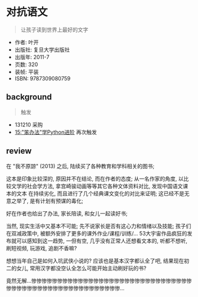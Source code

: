 # 对抗语文
> 让孩子读到世界上最好的文字

- 作者: 叶开
- 出版社: 复旦大学出版社
- 出版年: 2011-7
- 页数: 320
- 装帧: 平装
- ISBN: 9787309080759

## background
> 触发

- 131210 采购
- [15:"笨办法"学Python进阶](/bb/230330_lmpythw.md) 再次触发


## review

在 "我不原諒" (2013) 之后, 陆续买了各种教育和学科相关的图书;

这本是印象比较深的,
原因并不在结论, 而在作者的态度;
从一名作家的角度,
以比较文学的社会学方法,
拿宫崎骏动画等等其它各种文体资料对比,
发现中国语文课本的文本
在持续劣化, 而且进行了几个经典课文变化的对比来证明;
这已经不是无意之举了, 是有计划有预谋的毒化;

好在作者也给出了办法, 家长陪读,
和女儿一起读好书;

当然, 现实生活中又基本不可能;
先不说家长是否有这心力和情绪以及技能;
孩子们在双减政策中, 被额外安排了更多的课外作业/课程/训练/...
53大宇宙作品疯狂的发布就可以感知到这一趋势,
一但有空, 几乎没有正常人还想看文本的,
听都不想听,
刷短视频, 玩游戏, 追剧不香嘛?

想想当年自己是如何入坑武侠小说的?
应该也是基本汉字都认全了吧,
结果现在初二的女儿, 常用汉字都没空认全怎么可能开始主动刷好玩的书?

竟然无解...惨惨惨惨惨惨惨惨惨惨惨惨惨惨惨惨惨惨惨惨惨惨惨惨惨惨惨惨惨惨惨惨惨惨惨惨惨惨惨惨惨惨惨惨惨惨惨惨惨惨惨惨惨...
